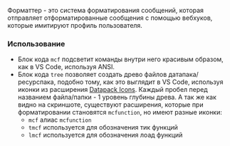 Форматтер - это система форматирования сообщений, которая отправляет отформатированные сообщения с помощью вебхуков, которые имитируют профиль пользователя. 
### Использование
- Блок кода `mcf` подсветит команды внутри него красивым образом, как в VS Code, используя ANSI.
- Блок кода `tree` позволяет создать древо файлов датапака/ресурспака, подобно тому, как это выглядит в VS Code, используя иконки из расширения [Datapack Icons](https://marketplace.visualstudio.com/items?itemName=SuperAnt.mc-dp-icons). Каждый пробел перед названием файла/папки - 1 уровень глубины древа. А так же как видно на скриншоте, существуют расширения, которые при форматировании становятся `mcfunction`, но имеют разные иконки:
  - `mcf` алиас `mcfunction`
  - `tmcf` используется для обозначения тик функций
  - `lmcf` используется для обозначения лоад функций